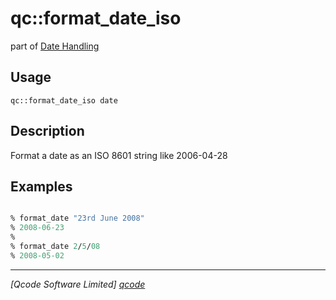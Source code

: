qc::format_date_iso
===================

part of [Date Handling](../qc/wiki/DateHandling)

Usage
-----
`qc::format_date_iso date`

Description
-----------
Format a date as an ISO 8601 string like 2006-04-28

Examples
--------
```tcl

% format_date "23rd June 2008"
% 2008-06-23
%
% format_date 2/5/08
% 2008-05-02

```

----------------------------------
*[Qcode Software Limited] [qcode]*

[qcode]: http://www.qcode.co.uk "Qcode Software"